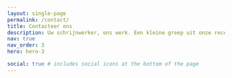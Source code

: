 ```yaml
---
layout: single-page
permalink: /contact/
title: Contacteer ons
description: Uw schrijnwerker, ons werk. Een kleine greep uit onze recente realisaties. Meer info. Neem zeker contact op
nav: true
nav_order: 3
hero: hero-3

social: true # includes social icons at the bottom of the page
---
```

